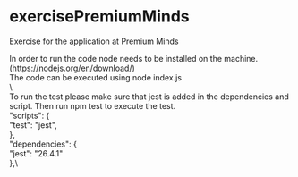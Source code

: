 # exercisePremiumMinds
Exercise for the application at Premium Minds

In order to run the code node needs to be installed on the machine. (https://nodejs.org/en/download/) \
The code can be executed using node index.js \
\ \
To run the test please make sure that jest is added in the dependencies and script. Then run npm test to execute the test. \
"scripts": {\
    "test": "jest",\
  },\
  "dependencies": {\
    "jest": "26.4.1"\
  },\

